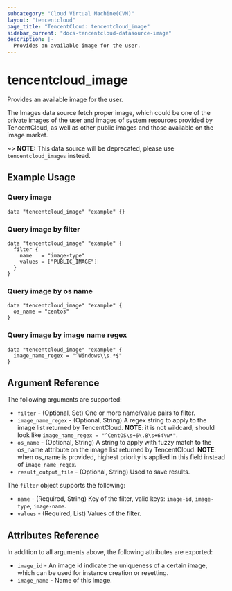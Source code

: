 ```yaml
---
subcategory: "Cloud Virtual Machine(CVM)"
layout: "tencentcloud"
page_title: "TencentCloud: tencentcloud_image"
sidebar_current: "docs-tencentcloud-datasource-image"
description: |-
  Provides an available image for the user.
---
```


# tencentcloud_image

Provides an available image for the user.

The Images data source fetch proper image, which could be one of the private images of the user and images of system
resources provided by TencentCloud, as well as other public images and those available on the image market.

~> **NOTE:** This data source will be deprecated, please use `tencentcloud_images` instead.

## Example Usage

### Query image

```hcl
data "tencentcloud_image" "example" {}
```

### Query image by filter

```hcl
data "tencentcloud_image" "example" {
  filter {
    name   = "image-type"
    values = ["PUBLIC_IMAGE"]
  }
}
```

### Query image by os name

```hcl
data "tencentcloud_image" "example" {
  os_name = "centos"
}
```

### Query image by image name regex

```hcl
data "tencentcloud_image" "example" {
  image_name_regex = "^Windows\\s.*$"
}
```

## Argument Reference

The following arguments are supported:

* `filter` - (Optional, Set) One or more name/value pairs to filter.
* `image_name_regex` - (Optional, String) A regex string to apply to the image list returned by TencentCloud. **NOTE**: it is not wildcard, should look like `image_name_regex = "^CentOS\s+6\.8\s+64\w*"`.
* `os_name` - (Optional, String) A string to apply with fuzzy match to the os_name attribute on the image list returned by TencentCloud. **NOTE**: when os_name is provided, highest priority is applied in this field instead of `image_name_regex`.
* `result_output_file` - (Optional, String) Used to save results.

The `filter` object supports the following:

* `name` - (Required, String) Key of the filter, valid keys: `image-id`, `image-type`, `image-name`.
* `values` - (Required, List) Values of the filter.

## Attributes Reference

In addition to all arguments above, the following attributes are exported:

* `image_id` - An image id indicate the uniqueness of a certain image,  which can be used for instance creation or resetting.
* `image_name` - Name of this image.


